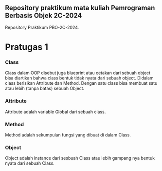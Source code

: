 ## Repository praktikum mata kuliah Pemrograman Berbasis Objek 2C-2024

Repository Praktikum PBO-2C-2024.

# Pratugas 1

### Class

Class dalam OOP disebut juga blueprint atau cetakan dari sebuah object bisa diartikan bahwa class bentuk tidak nyata dari sebuah object. Didalam class berisikan Attribute dan Method. Dengan satu class bisa membuat satu atau lebih (tanpa batas) sebuah Object.

### Attribute

Attribute adalah variable Global dari sebuah class.

### Method

Method adalah sekumpulan fungsi yang dibuat di dalam Class.

### Object

Object adalah instance dari sesbuah Class atau lebih gampang nya bentuk nyata dari sebuah Class.
